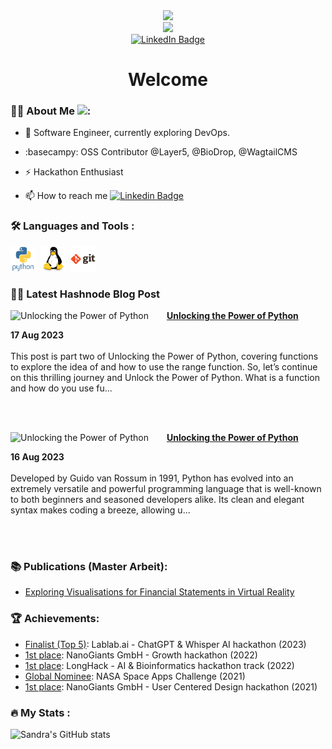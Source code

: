  <div id="header" align="center">
  <img src="https://github.com/sandramsc/sandramsc/assets/19821445/25d9151a-9192-407d-a222-1b7c4ca52279" width="1050" />
</div>
 <div id="header" align="center">
  <img src="https://media.giphy.com/media/L1R1tvI9svkIWwpVYr/giphy.gif" width="250"/>
</div>
<div id="badges" align="center">
<a href="https://linkedin.com/in/sandraashipala">
  <img src="https://img.shields.io/badge/LinkedIn-blue?style=for-the-badge&logo=linkedin&logoColor=white" alt="LinkedIn Badge"/>
 </a>
</div>
<h1 align="center">
 Welcome
</h1>

### :woman_technologist: About Me <img src="https://media.giphy.com/media/WUlplcMpOCEmTGBtBW/giphy.gif" width="30">:

- :telescope: Software Engineer, currently exploring DevOps.
- :basecampy: OSS Contributor @Layer5, @BioDrop, @WagtailCMS

- :zap: Hackathon Enthusiast

- :mailbox: How to reach me [![Linkedin Badge](https://img.shields.io/badge/-LINKEDIN-blue?style=flat&logo=Linkedin&logoColor=white)](https://linkedin.com/in/sandraashipala)

### :hammer_and_wrench: Languages and Tools :
<div>
  <img src="https://github.com/devicons/devicon/blob/master/icons/python/python-original-wordmark.svg" title="Python" alt="Python" width="40" height="40"/>&nbsp;
  <img src="https://github.com/devicons/devicon/blob/master/icons/linux/linux-original.svg" title="Linux" alt="Linux" width="40" height="40"/>&nbsp;
  <img src="https://github.com/devicons/devicon/blob/master/icons/git/git-original-wordmark.svg" title="Git" alt="Git" width="40" height="40"/>
</div>

### ✍🏽 Latest Hashnode Blog Post
<!-- HASHNODE_BLOG:START -->
<p align="left">
<a href="https://sandraashipala.hashnode.dev/unlocking-the-power-of-python-1" title="Unlocking the Power of Python"><img src="https://cdn.hashnode.com/res/hashnode/image/upload/v1691262209657/fac106de-99e2-411d-a4f3-99665d5fde96.png" alt="Unlocking the Power of Python" width="250px" align="left" /></a>
<a href="https://sandraashipala.hashnode.dev/unlocking-the-power-of-python-1" title="Unlocking the Power of Python"><strong>Unlocking the Power of Python</strong></a>
<div><strong>17 Aug 2023</strong></div>
<br/> This post is part two of Unlocking the Power of Python, covering functions to explore the idea of and how to use the range function. So, let’s continue on this thrilling journey and Unlock the Power of Python.
What is a function and how do you use fu... </p> <br/> <br/>
<p align="left">
<a href="https://sandraashipala.hashnode.dev/unlocking-the-power-of-python" title="Unlocking the Power of Python"><img src="https://cdn.hashnode.com/res/hashnode/image/upload/v1691261598305/3531c629-a993-4e76-827b-1714f6b1c41a.png" alt="Unlocking the Power of Python" width="250px" align="left" /></a>
<a href="https://sandraashipala.hashnode.dev/unlocking-the-power-of-python" title="Unlocking the Power of Python"><strong>Unlocking the Power of Python</strong></a>
<div><strong>16 Aug 2023</strong></div>
<br/> Developed by Guido van Rossum in 1991, Python has evolved into an extremely versatile and powerful programming language that is well-known to both beginners and seasoned developers alike. Its clean and elegant syntax makes coding a breeze, allowing u... </p> <br/> <br/>
<!-- HASHNODE_BLOG:END -->

### 📚 Publications (Master Arbeit): 
- [Exploring Visualisations for Financial Statements in Virtual Reality](https://ieeexplore.ieee.org/document/9319099)

### 🏆 Achievements:
- [Finalist (Top 5)](https://lablab.ai/event/chatgpt-api-and-whisper-api-global-hackathon): Lablab.ai - ChatGPT & Whisper AI hackathon (2023)
- [1st place](https://github.com/sandramsc/Hackathons_2021-to-2023/tree/main/HyperStream): NanoGiants GmbH - Growth hackathon (2022)
- [1st place](https://github.com/sandramsc/Hackathons_2021-to-2023/tree/main/biocoins): LongHack - AI & Bioinformatics hackathon track (2022)
- [Global Nominee](https://github.com/sandramsc/sandramsc.github.io): NASA Space Apps Challenge (2021)
- [1st place](https://github.com/sandramsc/Hackathons_2021-to-2023/tree/main/TVA): NanoGiants GmbH - User Centered Design hackathon (2021)

### :fire: My Stats :
![Sandra's GitHub stats](https://github-readme-stats.vercel.app/api?username=sandramsc&bg_color=30,e96443,904e95&title_color=fff&text_color=fff)

